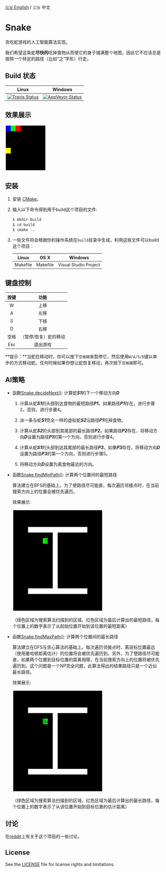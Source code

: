 [:uk: English](./README.md) / :cn: 中文

# Snake

贪吃蛇游戏的人工智能算法实现。

我们希望这条蛇**尽快的**吃掉食物从而使它的身子铺满整个地图，因此它不应该总是按照一个特定的路径（比如“之”字形）行走。

## Build 状态

| Linux | Windows |
|:-----:|:-------:|
|[![Travis Status](https://travis-ci.org/stevennl/Snake.svg?branch=master)](https://travis-ci.org/stevennl/Snake)|[![AppVeyor Status](https://ci.appveyor.com/api/projects/status/4ieqm8mffik9tks7/branch/master?svg=true)](https://ci.appveyor.com/project/stevennl/snake/branch/master)|

## 效果展示

![](img/AI.gif)

## 安装

1. 安装 [CMake](https://cmake.org/download/)。

2. 输入以下命令得到用于build这个项目的文件:

    ```bash
    $ mkdir build
    $ cd build
    $ cmake ..
    ```

3. 一些文件将会根据你的操作系统在`build`目录中生成，利用这些文件可以build这个项目：

    | Linux | OS X | Windows |
    |:-----:|:----:|:-------:|
    |Makefile|Makefile|Visual Studio Project|

## 键盘控制

| 按键 | 功能 |
|:---:|:-------:|
|W|上移|
|A|左移|
|S|下移|
|D|右移|
|空格|（暂停/恢复）蛇的移动|
|Esc|退出游戏|

**提示：**当蛇在移动时，你可以按下`空格键`来暂停它，然后使用`W/A/S/D`键以单步的方式移动蛇。任何时候如果你想让蛇恢复移动，再次按下`空格键`即可。

## AI策略

* 函数[Snake.decideNext()](./src/model/Snake.cpp#L117): 计算蛇***S1***的下一个移动方向***D***

    1. 计算从蛇***S1***的头部到达食物的最短路径***P1***。如果路径***P1***存在，进行步骤2。否则，进行步骤4。

    2. 派一条与蛇***S1***完全一样的虚拟蛇***S2***沿路径***P1***吃掉食物。

    3. 计算从蛇***S2***的头部到其尾部的最长路径***P2***。如果路径***P2***存在，将移动方向***D***设置为路径***P1***的第一个方向，否则进行步骤4。

    4. 计算从蛇***S1***的头部到达其尾部的最长路径***P3***。如果***P3***存在，将移动方向***D***设置为路径***P3***的第一个方向，否则进行步骤5。

    5. 将移动方向***D***设置为离食物最远的方向。

* 函数[Snake.findMinPath()](./src/model/Snake.cpp#L225): 计算两个位置间的最短路径

    算法建立在BFS的基础上。为了使路径尽可能直，每次遍历邻接点时，在当前搜索方向上的位置会被优先遍历。

    效果展示:

    ![](img/shortest_path.gif)

    （绿色区域为搜索算法扫描到的区域，红色区域为最后计算出的最短路径，每个位置上的数字表示了从起始位置开始到该位置的最短距离）
  
* 函数[Snake.findMaxPath()](./src/model/Snake.cpp#L272): 计算两个位置间的最长路径

    算法建立在DFS与贪心算法的基础上。每次遍历邻接点时，离目标位置最远（使用曼哈顿距离估计）的位置将会被优先遍历到。另外，为了使路径尽可能直，如果两个位置到目标位置的距离相等，在当前搜索方向上的位置将被优先遍历到。这个问题是一个NP完全问题，此算法得出的结果路径只是一个近似最长路径。

    效果展示:
    
    ![](img/longest_path.gif)

    （绿色区域为搜索算法扫描到的区域，红色区域为最后计算出的最长路径，每个位置上的数字表示了从该位置开始到目标位置的估计距离）

## 讨论

在[reddit](https://www.reddit.com/r/programming/comments/5ly972/ai_algorithm_of_snake_game_share_opinions_if_you/)上有关于这个项目的一些讨论。

## License

See the [LICENSE](./LICENSE) file for license rights and limitations.
